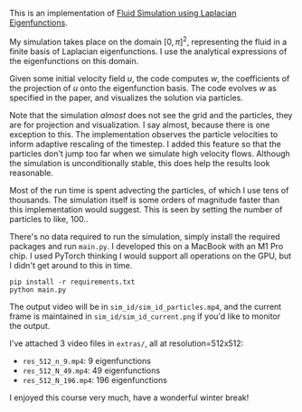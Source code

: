 This is an implementation of [Fluid Simulation using Laplacian Eigenfunctions](https://dl.acm.org/doi/10.1145/2077341.2077351). 

My simulation takes place on the domain $[0, \pi]^2$, representing the fluid in a finite basis of Laplacian eigenfunctions. I use the analytical expressions of the eigenfunctions on this domain. 

Given some initial velocity field $u$, the code computes $w$, the coefficients of the projection of $u$ onto the eigenfunction basis. The code evolves $w$ as specified in the paper, and visualizes the solution via particles. 

Note that the simulation _almost_ does not see the grid and the particles, they are for projection and visualization. I say almost, because there is one exception to this. The implementation observes the particle velocities to inform adaptive rescaling of the timestep. I added this feature so that the particles don't jump too far when we simulate high velocity flows. Although the simulation is unconditionally stable, this does help the results look reasonable. 

Most of the run time is spent advecting the particles, of which I use tens of thousands. The simulation itself is some orders of magnitude faster than this implementation would suggest. This is seen by setting the number of particles to like, 100..

There's no data required to run the simulation, simply install the required packages and run `main.py`. I developed this on a MacBook with an M1 Pro chip. I used PyTorch thinking I would support all operations on the GPU, but I didn't get around to this in time. 

```
pip install -r requirements.txt
python main.py
```

The output video will be in `sim_id/sim_id_particles.mp4`, and the current frame is maintained in `sim_id/sim_id_current.png` if you'd like to monitor the output. 

I've attached 3 video files in `extras/`, all at resolution=512x512:
- `res_512_n_9.mp4`: 9 eigenfunctions
- `res_512_N_49.mp4`: 49 eigenfunctions
- `res_512_N_196.mp4`: 196 eigenfunctions

I enjoyed this course very much, have a wonderful winter break!